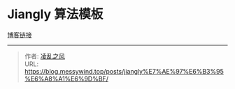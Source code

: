 # Jiangly 算法模板


[博客链接](https://www.cnblogs.com/WIDA/p/17633758.html)

---

> 作者: [凌乱之风](https://github.com/messywind)  
> URL: https://blog.messywind.top/posts/jiangly%E7%AE%97%E6%B3%95%E6%A8%A1%E6%9D%BF/  

